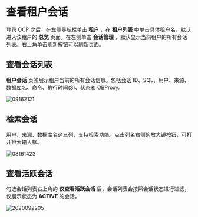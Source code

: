 查看租户会话
===========================

登录 OCP 之后，在左侧导航栏单击 **租户** ，在 **租户列表** 中单击具体租户名，默认进入该租户的 **总览** 页面。在左侧单击 **会话管理** ，默认显示当前租户的所有会话列表。右上角单击刷新按钮可以刷新页面。

查看会话列表
---------------------------

**租户会话** 页签展示租户当前的所有会话信息。包括会话 ID、SQL、用户、来源、数据库名、命令、执行时间(S)、状态和 OBProxy。

![09162121](https://obbusiness-private.oss-cn-shanghai.aliyuncs.com/doc/img/ocp/403-ce/%E7%A7%9F%E6%88%B7%E4%BC%9A%E8%AF%9D.png)

检索会话
-------------------------

用户、来源、数据库名这三列，支持检索功能。点击列名右侧的放大镜按钮，可打开检索输入框。

![08161423](https://help-static-aliyun-doc.aliyuncs.com/assets/img/zh-CN/7560562361/p304956.png)

查看活跃会话
---------------------------

勾选会话列表右上角的 **仅查看活跃会话** 后，会话列表会按照会话状态进行过滤，仅展示状态为 **ACTIVE** 的会话。

![2020092205](https://help-static-aliyun-doc.aliyuncs.com/assets/img/zh-CN/6148190061/p168958.png)
